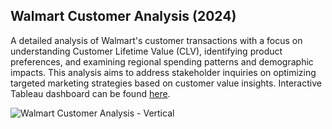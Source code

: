 ## Walmart Customer Analysis (2024)

A detailed analysis of Walmart's customer transactions with a focus on understanding
Customer Lifetime Value (CLV), identifying product preferences, and examining regional
spending patterns and demographic impacts. This analysis aims to address stakeholder
inquiries on optimizing targeted marketing strategies based on customer value insights.
Interactive Tableau dashboard can be found [here](https://public.tableau.com/app/profile/anis.khan/viz/WalmartCustomerAnalysisDashboard/Dashboard1).


![Walmart Customer Analysis - Vertical](https://github.com/user-attachments/assets/18644858-96b1-44c9-bf23-c79a271284cd)
